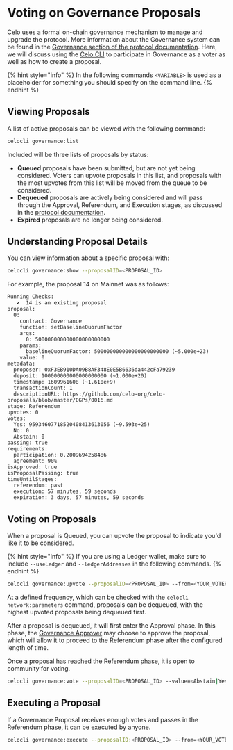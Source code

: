 # Voting on Governance Proposals

Celo uses a formal on-chain governance mechanism to manage and upgrade the protocol. More information about the Governance system can be found in the [Governance section of the protocol documentation](../celo-codebase/protocol/governance.md).
Here, we will discuss using the [Celo CLI](../command-line-interface/introduction.md) to participate in Governance as a voter as well as how to create a proposal.

{% hint style="info" %}
In the following commands `<VARIABLE>` is used as a placeholder for something you should specify on the command line.
{% endhint %}

## Viewing Proposals

A list of active proposals can be viewed with the following command:

```bash
celocli governance:list
```

Included will be three lists of proposals by status:
* **Queued** proposals have been submitted, but are not yet being considered. Voters can upvote proposals in this list, and proposals with the most upvotes from this list will be moved from the queue to be considered.
* **Dequeued** proposals are actively being considered and will pass through the Approval, Referendum, and Execution stages, as discussed in the [protocol documentation](../celo-codebase/protocol/governance.md).
* **Expired** proposals are no longer being considered.

## Understanding Proposal Details

You can view information about a specific proposal with:

```bash
celocli governance:show --proposalID=<PROPOSAL_ID>
```

For example, the proposal 14 on Mainnet was as follows:

```
Running Checks:
   ✔  14 is an existing proposal
proposal:
  0:
    contract: Governance
    function: setBaselineQuorumFactor
    args:
      0: 500000000000000000000000
    params:
      baselineQuorumFactor: 500000000000000000000000 (~5.000e+23)
    value: 0
metadata:
  proposer: 0xF3EB910DA09B8AF348E0E5B6636da442cFa79239
  deposit: 100000000000000000000 (~1.000e+20)
  timestamp: 1609961608 (~1.610e+9)
  transactionCount: 1
  descriptionURL: https://github.com/celo-org/celo-proposals/blob/master/CGPs/0016.md
stage: Referendum
upvotes: 0
votes:
  Yes: 95934607718520408413613056 (~9.593e+25)
  No: 0
  Abstain: 0
passing: true
requirements:
  participation: 0.2009694258486
  agreement: 90%
isApproved: true
isProposalPassing: true
timeUntilStages:
  referendum: past
  execution: 57 minutes, 59 seconds
  expiration: 3 days, 57 minutes, 59 seconds
```

## Voting on Proposals

When a proposal is Queued, you can upvote the proposal to indicate you'd like it to be considered.

{% hint style="info" %}
If you are using a Ledger wallet, make sure to include `--useLedger` and `--ledgerAddresses` in the
following commands.
{% endhint %}

```bash
celocli governance:upvote --proposalID=<PROPOSAL_ID> --from=<YOUR_VOTER_ADDRESS>
```

At a defined frequency, which can be checked with the `celocli network:parameters` command, proposals can be dequeued, with the highest upvoted proposals being dequeued first.

After a proposal is dequeued, it will first enter the Approval phase.
In this phase, the [Governance Approver](../celo-codebase/protocol/governance.md#approval) may choose to approve the proposal, which will allow it to proceed to the Referendum phase after the configured length of time.

Once a proposal has reached the Referendum phase, it is open to community for voting. 

```bash
celocli governance:vote --proposalID=<PROPOSAL_ID> --value=<Abstain|Yes|No> --from=<YOUR_VOTER_ADDRESS>
```

## Executing a Proposal

If a Governance Proposal receives enough votes and passes in the Referendum phase, it can be executed by anyone.

```bash
celocli governance:execute --proposalID:<PROPOSAL_ID> --from=<YOUR_VOTER_ADDRESS>
```

<!--
## Creating a Proposal

{% hint style="warning" %}
**Under construction** guide to creating a proposal is coming soon
{% endhint %}
-->
